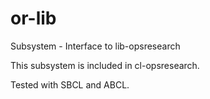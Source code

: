 # or-lib
Subsystem - Interface to lib-opsresearch

This subsystem is included in cl-opsresearch.

Tested with SBCL and ABCL.